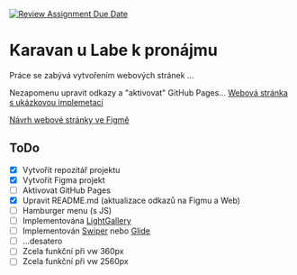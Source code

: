 [![Review Assignment Due Date](https://classroom.github.com/assets/deadline-readme-button-24ddc0f5d75046c5622901739e7c5dd533143b0c8e959d652212380cedb1ea36.svg)](https://classroom.github.com/a/KU8eozPI)
# Karavan u Labe k pronájmu
Práce se zabývá vytvořením webových stránek ...

Nezapomenu upravit odkazy a "aktivovat" GitHub Pages... 
[Webová stránka s ukázkovou implemetací](https://pslib-cz.github.io/2022-l3-web-site-VeronikaLatova)

[Návrh webové stránky ve Figmě](https://www.figma.com/file/qIyMFQ4gS93JcF0lfKw6dx/L3_WEB_projekt_karavan?type=design&node-id=0-1&t=KHgFh0EfDhtHEb00-0)

## ToDo
- [x] Vytvořit repozitář projektu
- [x] Vytvořit Figma projekt
- [ ] Aktivovat GitHub Pages
- [x] Upravit README.md (aktualizace odkazů na Figmu a Web)
- [ ] Hamburger menu (s JS)
- [ ] Implementována [LightGallery](https://github.com/sachinchoolur/lightGallery)
- [ ] Implementován [Swiper](https://swiperjs.com/) nebo [Glide](https://glidejs.com/)
- [ ] ...desatero
- [ ] Zcela funkční při vw 360px
- [ ] Zcela funkční při vw 2560px
